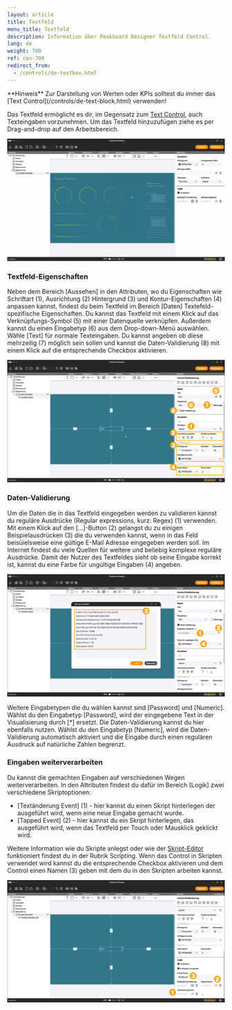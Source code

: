 ```yaml
---
layout: article
title: Textfeld
menu_title: Textfeld
description: Information über Peakboard Designer Textfeld Control.
lang: de
weight: 700
ref: con-700
redirect_from:
  - /controls/de-textbox.html
---
```


<div class="box-tip" markdown="1">
**Hinweis**
Zur Darstellung von Werten oder KPIs solltest du immer das [Text Control](/controls/de-text-block.html) verwenden!
</div>

Das Textfeld ermöglicht es dir, im Gegensatz zum [Text Control](/controls/de-text-block.html), auch Texteingaben vorzunehmen.
Um das Textfeld hinzuzufügen ziehe es per Drag-and-drop auf den Arbeitsbereich.

![Textfeld hinzufügen](/assets/images/Controls/Text-Box/de_textbox-01.gif)

### Textfeld-Eigenschaften

Neben dem Bereich [Aussehen] in den Attributen, wo du Eigenschaften wie Schriftart (1), Ausrichtung (2) Hintergrund (3) und Kontur-Eigenschaften (4) anpassen kannst, findest du beim Textfeld im Bereich [Daten] Textefeld-spezifische Eigenschaften.
Du kannst das Textfeld mit einem Klick auf das Verknüpfungs-Symbol (5) mit einer Datenquelle verknüpfen.
Außerdem kannst du einen Eingabetyp (6) aus dem Drop-down-Menü auswählen. Wähle [Text] für normale Texteingaben. Du kannst angeben ob diese mehrzeilig (7) möglich sein sollen und kannst die Daten-Validierung (8) mit einem Klick auf die entsprechende Checkbox aktivieren.

![Textfeld-Attribute](/assets/images/Controls/Text-Box/de_textbox-02.png)

### Daten-Validierung

Um die Daten die in das Textfeld eingegeben werden zu validieren kannst du reguläre Ausdrücke (Regular expressions, kurz: Regex) (1) verwenden.
Mit einem Klick auf den [...]-Button (2) gelangst du zu einigen Beispielausdrücken (3) die du verwenden kannst, wenn in das Feld beisüielsweise eine gültige E-Mail Adresse eingegeben werden soll. Im Internet findest du viele Quellen für weitere und beliebig komplexe reguläre Ausdrücke. Damit der Nutzer des Textfeldes sieht ob seine Eingabe korrekt ist, kannst du eine Farbe für ungültige Eingaben (4) angeben.

![Textfeld-Attribute](/assets/images/Controls/Text-Box/de_textbox-03.png)

Weitere Eingabetypen die du wählen kannst sind [Password] und [Numeric]. Wählst du den Eingabetyp [Password], wird der eingegebene Text in der Visualisierung durch [*] ersetzt. Die Daten-Validierung kannst du hier ebenfalls nutzen. Wählst du den Eingabetyp [Numeric], wird die Daten-Validierung automatisch aktiviert und die Eingabe durch einen regulären Ausdruck auf natürliche Zahlen begrenzt.

### Eingaben weiterverarbeiten

Du kannst die gemachten Eingaben auf verschiedenen Wegen weiterverarbeiten.
In den Attributen findest du dafür im Bereich [Logik] zwei verschiedene Skriptoptionen:

* [Textänderung Event] (1) - hier kannst du einen Skript hinterlegen der ausgeführt wird, wenn eine neue Eingabe gemacht wurde.
* [Tapped Event] (2) - hier kannst du ein Skript hinterlegen, das ausgeführt wird, wenn das Textfeld per Touch oder Mausklick geklickt wird.

Weitere Information wie du Skripte anlegst oder wie der [Skript-Editor](/scripting/de-script-editor.html) funktioniert findest du in der Rubrik Scripting.
Wenn das Control in Skripten verwendet wird kannst du die entsprechende Checkbox aktivieren und dem Control einen Namen (3) geben mit dem du in den Skripten arbeiten kannst.

![Verfügbare Skriptoptionen](/assets/images/Controls/Text-Box/de_textbox-04.png)
